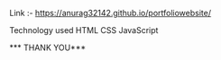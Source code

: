 Link :- https://anurag32142.github.io/portfoliowebsite/

Technology used
HTML
CSS
JavaScript

*** THANK YOU***
